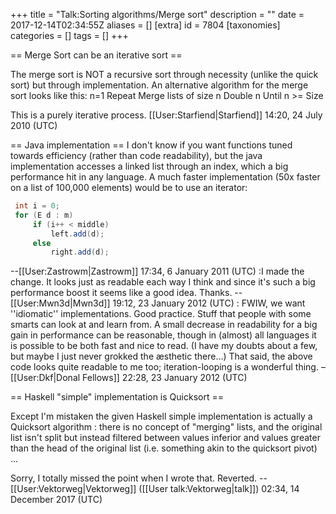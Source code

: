 +++
title = "Talk:Sorting algorithms/Merge sort"
description = ""
date = 2017-12-14T02:34:55Z
aliases = []
[extra]
id = 7804
[taxonomies]
categories = []
tags = []
+++

== Merge Sort can be an iterative sort ==

The merge sort is NOT a recursive sort through necessity (unlike the quick sort) but through implementation. An alternative algorithm for the merge sort looks like this:
  n=1
  Repeat
    Merge lists of size n
    Double n
  Until n >= Size

This is a purely iterative process.
[[User:Starfiend|Starfiend]] 14:20, 24 July 2010 (UTC)

== Java implementation ==
I don't know if you want functions tuned towards efficiency (rather than code readability), but the java implementation accesses a linked list through an index, which a big performance hit in any language. A much faster implementation (50x faster on a list of 100,000 elements) would be to use an iterator:

```java
 int i = 0;
 for (E d : m)
     if (i++ < middle)
         left.add(d);
     else
         right.add(d);
```

--[[User:Zastrowm|Zastrowm]] 17:34, 6 January 2011 (UTC)
:I made the change. It looks just as readable each way I think and since it's such a big performance boost it seems like a good idea. Thanks. --[[User:Mwn3d|Mwn3d]] 19:12, 23 January 2012 (UTC)
: FWIW, we want ''idiomatic'' implementations. Good practice. Stuff that people with some smarts can look at and learn from. A small decrease in readability for a big gain in performance can be reasonable, though in (almost) all languages it is possible to be both fast and nice to read. (I have my doubts about a few, but maybe I just never grokked the æsthetic there…) That said, the above code looks quite readable to me too; iteration-looping is a wonderful thing. –[[User:Dkf|Donal Fellows]] 22:28, 23 January 2012 (UTC)

== Haskell "simple" implementation is Quicksort ==

Except I'm mistaken the given Haskell simple implementation is actually a Quicksort algorithm : there is no concept of "merging" lists, and the original list isn't split but instead filtered between values inferior and values greater than the head of the original list (i.e. something akin to the quicksort pivot) ...


Sorry, I totally missed the point when I wrote that. Reverted. --[[User:Vektorweg|Vektorweg]] ([[User talk:Vektorweg|talk]]) 02:34, 14 December 2017 (UTC)
